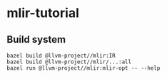 # mlir-tutorial

## Build system

```
bazel build @llvm-project//mlir:IR
bazel build @llvm-project//mlir/...:all
bazel run @llvm-project//mlir:mlir-opt -- --help
```
